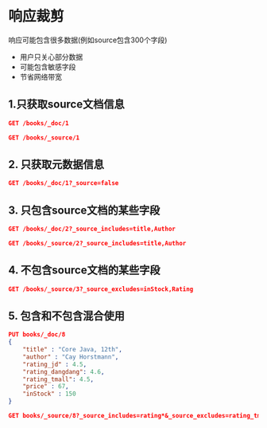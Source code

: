 响应裁剪
===
响应可能包含很多数据(例如source包含300个字段)
* 用户只关心部分数据
* 可能包含敏感字段
* 节省网络带宽

## 1.只获取source文档信息
```json
GET /books/_doc/1

GET /books/_source/1
```

## 2. 只获取元数据信息
```json
GET /books/_doc/1?_source=false
```

## 3. 只包含source文档的某些字段
```json
GET /books/_doc/2?_source_includes=title,Author

GET /books/_source/2?_source_includes=title,Author
```

## 4. 不包含source文档的某些字段
```json
GET /books/_source/3?_source_excludes=inStock,Rating
```

## 5. 包含和不包含混合使用
```json
PUT books/_doc/8
{
    "title" : "Core Java, 12th",
    "author" : "Cay Horstmann",
    "rating_jd" : 4.5,
    "rating_dangdang": 4.6,
    "rating_tmall": 4.5,
    "price" : 67,
    "inStock" : 150
}

GET books/_source/8?_source_includes=rating*&_source_excludes=rating_tmall
```
